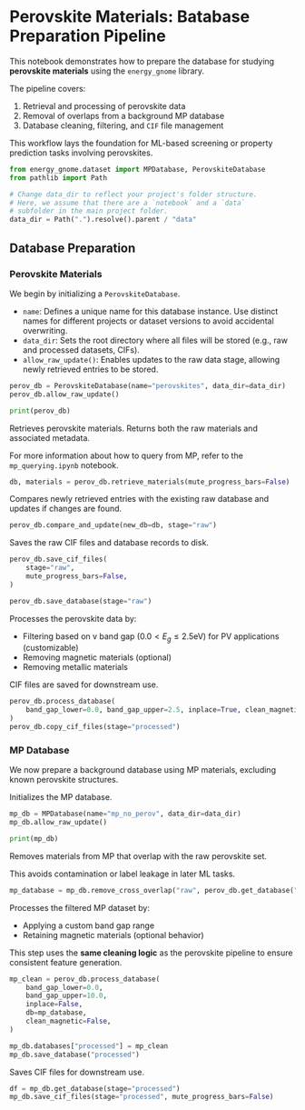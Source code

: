 # Perovskite Materials: Batabase Preparation Pipeline

This notebook demonstrates how to prepare the database for studying **perovskite materials** using the `energy_gnome` library.

The pipeline covers:

1. Retrieval and processing of perovskite data
2. Removal of overlaps from a background MP database
3. Database cleaning, filtering, and `CIF` file management

This workflow lays the foundation for ML-based screening or property prediction tasks involving perovskites.


```python
from energy_gnome.dataset import MPDatabase, PerovskiteDatabase
from pathlib import Path

# Change data_dir to reflect your project's folder structure.
# Here, we assume that there are a `notebook` and a `data`
# subfolder in the main project folder.
data_dir = Path(".").resolve().parent / "data"
```


## Database Preparation
### Perovskite Materials

We begin by initializing a `PerovskiteDatabase`.

- `name`: Defines a unique name for this database instance. Use distinct names for different projects or dataset versions to avoid accidental overwriting.
- `data_dir`: Sets the root directory where all files will be stored (e.g., raw and processed datasets, CIFs).
- `allow_raw_update()`: Enables updates to the raw data stage, allowing newly retrieved entries to be stored.


```python
perov_db = PerovskiteDatabase(name="perovskites", data_dir=data_dir)
perov_db.allow_raw_update()

print(perov_db)
```


Retrieves perovskite materials. Returns both the raw materials and associated metadata.

For more information about how to query from MP, refer to the `mp_querying.ipynb` notebook.


```python
db, materials = perov_db.retrieve_materials(mute_progress_bars=False)
```


Compares newly retrieved entries with the existing raw database and updates if changes are found.


```python
perov_db.compare_and_update(new_db=db, stage="raw")
```


Saves the raw CIF files and database records to disk.


```python
perov_db.save_cif_files(
    stage="raw",
    mute_progress_bars=False,
)

perov_db.save_database(stage="raw")
```


Processes the perovskite data by:

- Filtering based on v band gap $\left(0.0 < E_g ≤ 2.5 \mathrm{eV}\right)$ for PV applications (customizable)
- Removing magnetic materials (optional)
- Removing metallic materials

CIF files are saved for downstream use.


```python
perov_db.process_database(
    band_gap_lower=0.0, band_gap_upper=2.5, inplace=True, clean_magnetic=True
)
perov_db.copy_cif_files(stage="processed")
```


### MP Database

We now prepare a background database using MP materials, excluding known perovskite structures.


Initializes the MP database.


```python
mp_db = MPDatabase(name="mp_no_perov", data_dir=data_dir)
mp_db.allow_raw_update()

print(mp_db)
```


Removes materials from MP that overlap with the raw perovskite set.

This avoids contamination or label leakage in later ML tasks.


```python
mp_database = mp_db.remove_cross_overlap("raw", perov_db.get_database("raw"))
```


Processes the filtered MP dataset by:

- Applying a custom band gap range
- Retaining magnetic materials (optional behavior)

This step uses the **same cleaning logic** as the perovskite pipeline to ensure consistent feature generation.

```python
mp_clean = perov_db.process_database(
    band_gap_lower=0.0,
    band_gap_upper=10.0,
    inplace=False,
    db=mp_database,
    clean_magnetic=False,
)

mp_db.databases["processed"] = mp_clean
mp_db.save_database("processed")
```


Saves CIF files for downstream use.


```python
df = mp_db.get_database(stage="processed")
mp_db.save_cif_files(stage="processed", mute_progress_bars=False)
```

